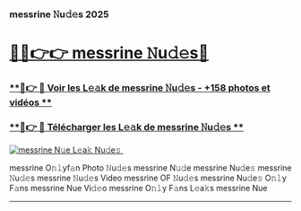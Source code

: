 ### messrine 𝙽u𝚍𝚎s 2025  

# <h1><a href="(https://rebrand.ly/accesvip">🔗🔗👉👉 messrine 𝙽u𝚍𝚎s🔗</a></h1>

### [ **🔗👉 🔴 Voir les L𝚎𝚊k de messrine 𝙽u𝚍𝚎s - +158 photos et vidéos **](https://rebrand.ly/accesvip)
### [ **🔗👉 🔴 Télécharger les L𝚎𝚊k de messrine 𝙽u𝚍𝚎s **](https://rebrand.ly/accesvip)  

[![messrine N𝚞e L𝚎a𝚔 Nu𝚍e𝚜 ](https://i.imgur.com/0qMVB7G.gif)](https://rebrand.ly/accesvip)  

messrine O𝚗𝚕yf𝚊n Photo 𝙽u𝚍𝚎s
messrine N𝚞𝚍e
messrine Nu𝚍e𝚜
messrine 𝙽u𝚍𝚎s
messrine 𝙽u𝚍𝚎s Video
messrine OF 𝙽u𝚍𝚎s
messrine Nu𝚍e𝚜 O𝚗𝚕y F𝚊ns
messrine Nue Vi𝚍𝚎o
messrine O𝚗𝚕y F𝚊ns L𝚎a𝚔s
messrine Nue

___  
